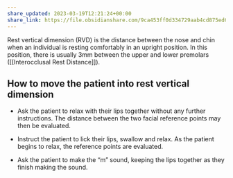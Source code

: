 ```yaml
---
share_updated: 2023-03-19T12:21:24+00:00
share_link: https://file.obsidianshare.com/9ca453ff0d334729aab4cd875ed63ec2.html
---
```


Rest vertical dimension (RVD) is the distance between the nose and chin when an individual is resting comfortably in an upright position. In this position, there is usually 3mm between the upper and lower premolars ([[Interocclusal Rest Distance]]).

## How to move the patient into rest vertical dimension
* Ask the patient to relax with their lips together without any further instructions. The distance between the two facial reference points may then be evaluated.

* Instruct the patient to lick their lips, swallow and relax. As the patient begins to relax, the reference points are evaluated.

* Ask the patient to make the “m” sound, keeping the lips together as they finish making the sound.